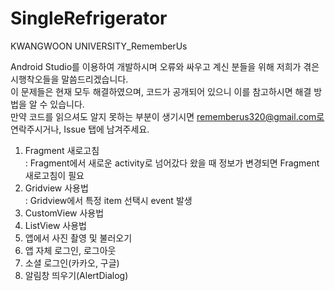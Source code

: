 # SingleRefrigerator
KWANGWOON UNIVERSITY_RememberUs

Android Studio를 이용하여 개발하시며 오류와 싸우고 계신 분들을 위해 저희가 겪은 시행착오들을 말씀드리겠습니다.</br>
이 문제들은 현재 모두 해결하였으며, 코드가 공개되어 있으니 이를 참고하시면 해결 방법을 알 수 있습니다.</br>
만약 코드를 읽으셔도 알지 못하는 부분이 생기시면 rememberus320@gmail.com로 연락주시거나, Issue 탭에 남겨주세요.</br>

1) Fragment 새로고침</br>
: Fragment에서 새로운 activity로 넘어갔다 왔을 때 정보가 변경되면 Fragment 새로고침이 필요
2) Gridview 사용법</br>
: Gridview에서 특정 item 선택시 event 발생
3) CustomView 사용법
4) ListView 사용법
5) 앱에서 사진 촬영 및 불러오기
6) 앱 자체 로그인, 로그아웃
7) 소셜 로그인(카카오, 구글)
8) 알림창 띄우기(AlertDialog)
